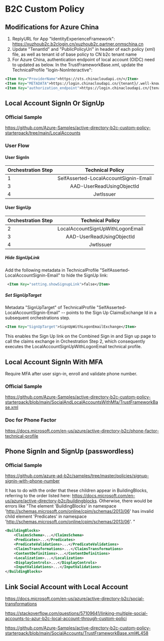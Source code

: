 # B2C Custom Policy

## Modifications for Azure China
     
1. ReplyURL for App "IdentityExperienceFramework": https://xuzhoub2c.b2clogin.cn/xuzhoub2c.partner.onmschina.cn
2. Update "TenantId" and "PublicPolicyUri" in header of each policy (xml) file, as well as tenant id of base policy to CN b2c tenant name
3. For Azure China, authentication endpoint of local account (OIDC) need to updated as below. In the TrustFrameworkBase.xml, update the TechnicalProfile "login-NonInteractive":

```xml
<Item Key="ProviderName">https://sts.chinacloudapi.cn/</Item>
<Item Key="METADATA">https://login.chinacloudapi.cn/{tenant}/.well-known/openid-configuration</Item>
<Item Key="authorization_endpoint">https://login.chinacloudapi.cn/{tenant}/oauth2/token</Item>
```

## Local Account SignIn Or SignUp

### Official Sample

https://github.com/Azure-Samples/active-directory-b2c-custom-policy-starterpack/tree/main/LocalAccounts

### User Flow

#### User SignIn

| Orchestration Step  | Technical Policy |
| :------------ |:---------------:|
| 1 | SelfAsserted-LocalAccountSignin-Email |
| 3 | AAD-UserReadUsingObjectId |
| 4 | JwtIssuer     |

#### User SignUp

| Orchestration Step  | Technical Policy |
| :------------ |:---------------:|
| 2 | LocalAccountSignUpWithLogonEmail |
| 3 | AAD-UserReadUsingObjectId |
| 4 | JwtIssuer     |

##### Hide SignUpLink

Add the following metadata in TechnicalProfile "SelfAsserted-LocalAccountSignin-Email" to hide the SignUp link:

```xml
 <Item Key="setting.showSignupLink">false</Item>
```

##### Set SignUpTarget

Metadata "SignUpTarget" of TechnicalProfile "SelfAsserted-LocalAccountSignin-Email" -- points to the Sign Up ClaimsExchange Id in a subsequent orchestrations step.
```xml
<Item Key="SignUpTarget">SignUpWithLogonEmailExchange</Item>
```
This enables the Sign Up link on the Combined Sign in and Sign up page to call the claims exchange in Orchestration Step 2, which consequently executes the LocalAccountSignUpWithLogonEmail technical profile.

## Local Account SignIn With MFA

Require MFA after user sign-in, enroll and validate phone number.

### Official Sample

https://github.com/Azure-Samples/active-directory-b2c-custom-policy-starterpack/blob/main/SocialAndLocalAccountsWithMfa/TrustFrameworkBase.xml

### Doc for Phone Factor

https://docs.microsoft.com/en-us/azure/active-directory-b2c/phone-factor-technical-profile

## Phone SignIn and SignUp (passwordless)

### Official Sample

https://github.com/azure-ad-b2c/samples/tree/master/policies/signup-signin-with-phone-number

It has to do with the order that these children appear in BuildingBlocks, referring to the order listed here: https://docs.microsoft.com/en-us/azure/active-directory-b2c/buildingblocks. Otherwise, there would be errors like "The element 'BuildingBlocks' in namespace 'http://schemas.microsoft.com/online/cpim/schemas/2013/06' has invalid child element 'Predicates' in namespace 'http://schemas.microsoft.com/online/cpim/schemas/2013/06'. "

```xml
<BuildingBlocks>
    <ClaimsSchema>...</ClaimsSchema>
    <Predicates>...</Predicates>
    <PredicateValidations>...</PredicateValidations>
    <ClaimsTransformations>...</ClaimsTransformations>
    <ContentDefinitions>...</ContentDefinitions>
    <Localization>...</Localization>
    <DisplayControls>...</DisplayControls>
    <InputValidations>...</InputValidations>
</BuildingBlocks>
```

## Link Social Account with Local Account

https://docs.microsoft.com/en-us/azure/active-directory-b2c/social-transformations

https://stackoverflow.com/questions/57109641/linking-multiple-social-accounts-to-azur-b2c-local-account-through-custom-polici

https://github.com/Azure-Samples/active-directory-b2c-custom-policy-starterpack/blob/main/SocialAccounts/TrustFrameworkBase.xml#L458
